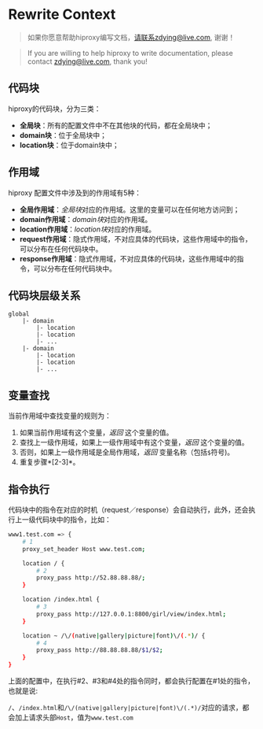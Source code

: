 # Rewrite Context

> 如果你愿意帮助hiproxy编写文档，请联系zdying@live.com, 谢谢！

> If you are willing to help hiproxy to write documentation, please contact zdying@live.com, thank you!

## 代码块

hiproxy的代码块，分为三类：

* **全局块**：所有的配置文件中不在其他块的代码，都在全局块中；
* **domain块**：位于全局块中；
* **location块**：位于domain块中；

## 作用域

hiproxy 配置文件中涉及到的作用域有5种：

* **全局作用域**：*全局块*对应的作用域。这里的变量可以在任何地方访问到；
* **domain作用域**：*domain块*对应的作用域。
* **location作用域**：*location块*对应的作用域。
* **request作用域**：隐式作用域，不对应具体的代码块，这些作用域中的指令，可以分布在任何代码块中。
* **response作用域**：隐式作用域，不对应具体的代码块，这些作用域中的指令，可以分布在任何代码块中。

## 代码块层级关系

```
global
    |- domain
        |- location
        |- location
        |- ...
    |- domain
        |- location
        |- location
        |- ...
```

## 变量查找

当前作用域中查找变量的规则为：

1. 如果当前作用域有这个变量，*返回* 这个变量的值。
2. 查找上一级作用域，如果上一级作用域中有这个变量，*返回* 这个变量的值。
3. 否则，如果上一级作用域是全局作用域，*返回* 变量名称（包括`$`符号\)。
4. 重复步骤*[2-3]*。

## 指令执行

代码块中的指令在对应的时机（request／response）会自动执行，此外，还会执行上一级代码块中的指令，比如：

```bash
www1.test.com => {
    # 1    
    proxy_set_header Host www.test.com;

    location / {
        # 2
        proxy_pass http://52.88.88.88/;
    }

    location /index.html {
        # 3
        proxy_pass http://127.0.0.1:8800/girl/view/index.html;
    }

    location ~ /\/(native|gallery|picture|font)\/(.*)/ {
        # 4
        proxy_pass http://88.88.88.88/$1/$2;
    }
}
```

上面的配置中，在执行\#2、\#3和\#4处的指令同时，都会执行配置在\#1处的指令，也就是说: 

`/`、`/index.html`和`/\/(native|gallery|picture|font)\/(.*)/`对应的请求，都会加上请求头部`Host`，值为`www.test.com`

